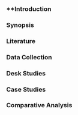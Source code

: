### **Introduction

### Synopsis
### Literature
### Data Collection
### Desk Studies
### Case Studies
### Comparative Analysis
